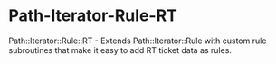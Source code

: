 Path-Iterator-Rule-RT
=====================

Path::Iterator::Rule::RT - Extends Path::Iterator::Rule with custom rule subroutines that make it easy to add RT ticket data as rules.
